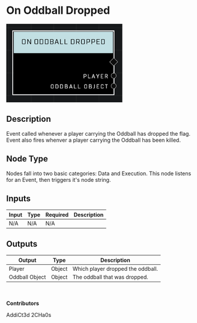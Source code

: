 # On Oddball Dropped
![alt text](../../../.gitbook/assets/on-oddball-dropped.png)
## Description
Event called whenever a player carrying the Oddball has dropped the flag. Event also fires whenver a player carrying the Oddball has been killed.

## Node Type
Nodes fall into two basic categories: Data and Execution. This node listens for an Event, then triggers it's node string.

## Inputs
| Input | Type | Required | Description |
|------------------|------------------|----------|--------------------------------------------------------------|
| N/A | N/A | N/A | |

## Outputs
| Output | Type | Description |
|------------------|------------------|--------------------------------------------------------------|
| Player | Object | Which player dropped the oddball.|
| Oddball Object | Object | The oddball that was dropped.|

\
\
**Contributors**

AddiCt3d 2CHa0s